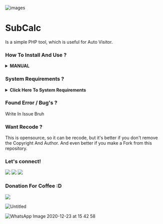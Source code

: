 ![images](https://user-images.githubusercontent.com/45889833/103010794-73b52280-456b-11eb-8a12-3b4bb95b1484.png)

# SubCalc
Is a simple PHP tool, which is useful for Auto Visitor.

### How To Install And Use ? 
<details>
 <summary><strong>MANUAL</strong></summary>
    - 🤔 git clone https://github.com/imyhacker/HackVisit</br>
    - 🤔 cd subcalc</br>
    - 🤔 php index</br>
</details>


### System Requirements ? 
<details>
 <summary><strong>Click Here To System Requirements</strong></summary>
    - 🤔 PHP >5,7</br>
    - 🤔 PHP is installed globally</br>
    - 🤔 Strong Internet Connection</br>
</details>

### Found Error / Bug's ?
Write In Issue Bruh


### Want Recode ?
This is opensource, so it can be recode, but it's better if you don't remove the Copyright And Author.
And even better if you make a Fork from this repository.


### Let's connect!
<p>
    <a href="https://medium.com/@ariikun" target="blank"><img src="https://img.shields.io/badge/Arii-kun-30302f?style=flat&logo=medium" /></a>
    <a href="https://www.paypal.me/arikungans" target="blank"><img src="https://ionicabizau.github.io/badges/paypal.svg" /></a>
    <a href="https://t.me/darbex_x" target="_blank"><img src="https://img.shields.io/badge/Arii-kun-30302f?style=flat&logo=telegram" /></a>
</p>

### Donation For Coffee :D
<p>
  <a href="https://trakteer.id/nii-sanHax0r"><img src="https://trakteer.id/images/mix/navbar-logo.png" /></a>

  ![Untitled](https://user-images.githubusercontent.com/45889833/102977943-4ac66a80-4536-11eb-8041-21a0b848ba99.png)

  ![WhatsApp Image 2020-12-23 at 15 42 58](https://user-images.githubusercontent.com/45889833/102977977-59148680-4536-11eb-9054-05c51cc57627.jpeg)
  
</p>
